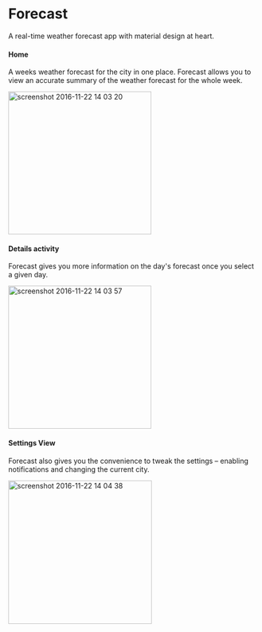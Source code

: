 # Forecast
A real-time weather forecast app with material design at heart.

#### Home
A weeks weather forecast for the city in one place. Forecast allows you to view an accurate summary of
the weather forecast for the whole week.

<img width="287" alt="screenshot 2016-11-22 14 03 20" src="https://cloud.githubusercontent.com/assets/15085180/20522023/207a13d6-b0bf-11e6-9b94-ccf658230504.png">

#### Details activity
Forecast gives you more information on the day's forecast once you select a given day.

<img width="287" alt="screenshot 2016-11-22 14 03 57" src="https://cloud.githubusercontent.com/assets/15085180/20522076/53fb9b44-b0bf-11e6-97a1-727917087023.png">

#### Settings View
Forecast also gives you the convenience to tweak the settings – enabling notifications and changing the current city.

<img width="288" alt="screenshot 2016-11-22 14 04 38" src="https://cloud.githubusercontent.com/assets/15085180/20522119/99d3047c-b0bf-11e6-9257-ca3e03f3c34f.png">

